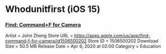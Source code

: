 # Whodunitfirst (iOS 15)

### [Find: Command+F for Camera](https://apps.apple.com/us/app/find-command-f-for-camera/id1506500202)
Artist = John Zheng
Store URL = https://apps.apple.com/us/app/find-command-f-for-camera/id1506500202
Store ID = 1506500202
Download Size = 50.5 MB
Release Date = Apr 6, 2020 at 02:00
Category = Education